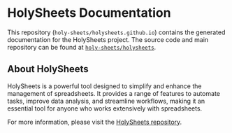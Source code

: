# HolySheets Documentation

This repository (`holy-sheets/holysheets.github.io`) contains the generated documentation for the HolySheets project. The source code and main repository can be found at [`holy-sheets/holysheets`](https://github.com/holy-sheets/holysheets).

## About HolySheets

HolySheets is a powerful tool designed to simplify and enhance the management of spreadsheets. It provides a range of features to automate tasks, improve data analysis, and streamline workflows, making it an essential tool for anyone who works extensively with spreadsheets.

For more information, please visit the [HolySheets repository](https://github.com/holy-sheets/holysheets).
